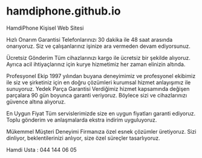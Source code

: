 # hamdiphone.github.io
HamdiPhone Kişisel Web Sitesi

Hızlı Onarım Garantisi
Telefonlarınızı 30 dakika ile 48 saat arasında onarıyoruz. Siz ve çalışanlarınız işinize ara vermeden devam ediyorsunuz.

Ücretsiz Gönderim
Tüm cihazlarınızı kargo ile ücretsiz bir şekilde alıyoruz.
Ayrıca acil ihtiyaçlarınız için kurye hizmetimiz her zaman elinizin altında.

Profesyonel Ekip
1997 yılından buyana deneyimimiz ve profesyonel ekibimiz ile siz ve şirketiniz için en doğru çözümleri kurumsal hizmet anlayışımız ile sunuyoruz.
Yedek Parça Garantisi
Verdiğimiz hizmet kapsamında değişen parçalara 90 gün boyunca garanti veriyoruz. Böylece sizi ve cihazlarınızı güvence altına alıyoruz.

En Uygun Fiyat
Tüm servislerimizde size en uygun fiyatları garanti ediyoruz. Toplu gönderim ve anlaşmalarda ekstra indirim uyguluyoruz.

Mükemmel Müşteri Deneyimi
Firmanıza özel esnek çözümler üretiyoruz. Sizi dinliyor, beklentilerinizi anlıyor, size özel süreçler tasarlıyoruz.

Hamdi Usta : 044 144 06 05

